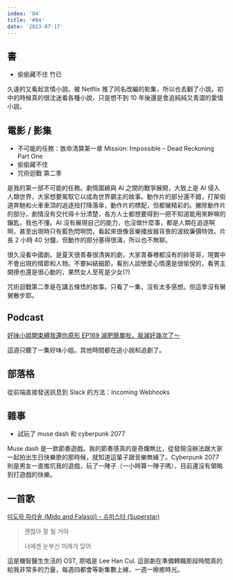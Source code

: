 ```yaml
---
index: '04'
title: '#04'
date: '2023-07-17'
---
```


## 書

- 偷偷藏不住 竹已

久違的又看起言情小說。被 Netflix 推了同名改編的影集，所以也去翻了小說。初中的時候真的很沈迷看各種小說，只是想不到 10 年後還是會追純純又青澀的愛情小說。

## 電影 / 影集 

- 不可能的任務：致命清算第一章 Mission: Impossible – Dead Reckoning Part One
- 偷偷藏不住
- 咒術迴戰 第二季


是我的第一部不可能的任務。劇情圍繞與 AI 之間的戰爭展開，大致上是 AI 侵入人類世界，大家想要駕馭它以成為世界霸主的故事。動作片的部分還不錯，打架街道奔馳和火車車頂的追逐扭打降落傘，動作片的標配，但都蠻精彩的。撇除動作片的部分，劇情沒有交代得十分清楚，各方人士都想要得到一把不知道能用來幹嘛的鑰匙，我也不懂。AI 沒有展現自己的能力，也沒做什麼事，都是人類在追逐啊啊，甚至出現時只有藍色閃啊閃，看起來很像音樂播放器背景的波紋廉價特效。片長 2 小時 40 分鐘，但動作的部分塞得很滿，所以也不無聊。

很久沒看中國劇。是夏天很青春很清爽的劇，大家青春裡都沒有的帥哥哥，現實中不會出現的情節和人物。不要糾結細節，看別人談戀愛心情還是很愉悅的，看男主開撩也還是很心動的，果然女人至死是少女(?)

咒術迴戰第二季是在講五條悟的故事。只看了一集，沒有太多感想。但這季沒有舅舅散步耶。

## Podcast

[好味小姐開束縛我還你原形 EP169 減肥簡單啦，我減好幾次了～](https://open.spotify.com/episode/0SbGbk7O8rexXs7cddd0po?si=6fedd9a5028a4ee3&nd=1)

這週只聽了一集好味小姐。其他時間都在追小說和追劇了。

## 部落格

從前端直接發送訊息到 Slack 的方法：Incoming Webhooks

## 雜事

- 試玩了 muse dash 和 cyberpunk 2077

Muse dash 是一款節奏遊戲。我的節奏感真的是奇爛無比，從發現沒辦法跟大家一起拍出生日快樂歌的那時候，就知道這輩子跟音樂無緣了。Cyberpunk 2077 則是男友一直推坑我的遊戲，玩了一陣子（一小時算一陣子嗎），目前還沒有領略到打遊戲的快樂。

## 一首歌

[미도와 파라솔 (Mido and Falasol) - 슈퍼스타 (Superstar)](https://www.youtube.com/watch?v=URRimPZBHf8)

> 괜찮아 잘 될 거야
>
> 너에겐 눈부신 미래가 있어

這是機智醫生生活的 OST, 原唱是 Lee Han Cul. 這部劇在準備轉職那段時間真的給我非常多的力量，每週四都會等新集數上線，一週一療癒時光。


